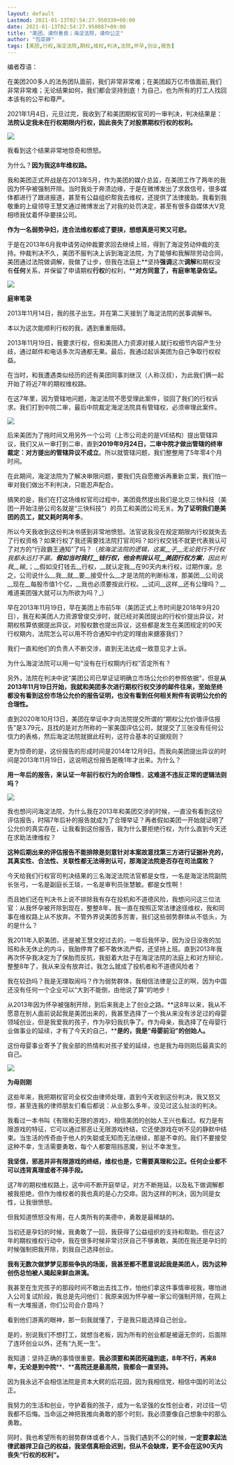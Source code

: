 ```yaml
---
layout: default
Lastmod: 2021-01-13T02:54:27.950330+00:00
date: 2021-01-13T02:54:27.950087+00:00
title: "美团，请你善良；海淀法院，请你公正"
author: "包亚婷"
tags: [美团,行权,海淀法院,期权,维权,判决,法院,怀孕,创业,报告]
---
```


编者荐语：

在美团200多人的法务团队面前，我们非常非常难；在美团超万亿市值面前,我们非常非常难；无论结果如何，我们都会坚持到底！为自己，也为所有的打工人找回本该有的公平和尊严。

2021年1月4日，元旦过完，我收到了和美团期权官司的一审判决，判决结果是：**法院认定我未在行权期限内行权，因此丧失了对股票期权行权的权利。**

![](https://images.weserv.nl/?url=https%3A//mmbiz.qpic.cn/mmbiz_png/CEOu8HTiaDTtZyZG5ia5ztHLb37EE8ibDr3NjgOavPZ7IgXoRUDD3nUAU5Bt4dcfcQ0WqeVkcicMMCicmP7gs3rOQBA/640%3Fwx_fmt%3Dpng)

我看到这个结果非常地惊奇和愤怒。

为什么？**因为我这8年维权路。**

我和美团正式开战是在2013年5月，作为美团的媒介总监，在美团工作了两年的我因为怀孕被强制开除。当时我处于奔溃边缘，于是在微博发出了求救信号，很多媒体都进行了跟进报道，甚至有公益组织帮我去维权，还提供了法律援助。我看到我敬重的上级领导王慧文通过微博发出了对我的处罚决定，甚至有很多自媒体大V竞相喷我仗着怀孕要挟公司。

**作为一名弱势孕妇，连合法维权都成了要挟，想想真是可笑又可悲。**

于是在2013年6月我申请劳动仲裁要求回去继续上班，得到了海淀劳动仲裁的支持。仲裁判决不久，美团不服判决上诉到海淀法院，为了能够和我解除劳动合同，美团通过法院做调解，我做了让步，但我在法庭上**坚持****强调****这次****调解****和期权没有****任何****关系，并保留了申请期权****行权****的权利，****对方同意了，有庭审笔录佐证。**

![](https://images.weserv.nl/?url=https%3A//mmbiz.qpic.cn/mmbiz_png/CEOu8HTiaDTtZyZG5ia5ztHLb37EE8ibDr3Vn6bEibpyuAwbudts3A3h7zMohThkKe6A1CJycPcpCp19De7UazqPwQ/640%3Fwx_fmt%3Dpng)

**庭审笔录**

2013年11月14日，我的孩子出生。并在第二天接到了海淀法院的民事调解书。

本以为这次能顺利行权的我，遇到重重阻碍。

2013年11月19日，我要求行权，但和美团人力资源对接人就行权细节内容产生分歧，通过邮件和电话多次沟通都无果。最后，我通过起诉美团为自己争取行权权益。

在当时，和我遭遇类似经历的还有美团同事刘继汉（人称汉叔），为此我们俩一起开始了将近7年的期权维权路。

在这7年里，因为管辖地问题，海淀法院不愿受理此案件，驳回了我们的行权诉求。我们打到中院二审，最后中院裁定海淀法院具有管辖权，必须审理此案件。

![](https://images.weserv.nl/?url=https%3A//mmbiz.qpic.cn/mmbiz_png/CEOu8HTiaDTtZyZG5ia5ztHLb37EE8ibDr3Wcz0j5RHS2IdJ0iaPmvrYx6XKmj8bHUJzQMy3UBNC3z4C4FoZkQZ57w/640%3Fwx_fmt%3Dpng)

后来美团为了拖时间又用另外一个公司（上市公司走的是VIE结构）提出管辖异议，我们又从一审打到二审，直到**2019年9月24日，二审中院才做出管辖的终审裁定：对方提出的管辖异议不成立**。所以就管辖问题，我们整整用了5年零4个月时间。

在此期间，海淀法院为了解决审限问题，要我们先自愿撤诉再重新立案，我们怕一审对我们做出不利判决，只能忍声配合。

搞笑的是，我们在打这场维权官司过程中，美团竟然提出我们是北京三快科技（美团一开始注册公司名就是“三快科技”）的员工和美团公司无关。**为了证明我们是美团的员工，就又耗时两年多**。

所以今天我收到这份判决书感到非常地愤怒。法官说我没在规定期限内行权就失去了行权资格？如果行权了我还需要找法院打官司吗？如行权交钱不就更代表我认可了对方的“行政霸王通知”了吗？（_按海淀法院的逻辑，这案__子__无论我行不行权我都永远打不赢。__假如当时我打__钱行权，他会判我认可__美团行权方案__，因此判我__输__；__假如没打钱去__行权，__就认定我__在90天内未行权，过期作废。总之，公司说什么__我__就__要__接受什么__才是法院的判断标准，那美团__公司说__现在__每股市值1个亿，__我也必须要按此行权。__试问__这样__还有公理吗？__难道美团强大就可以为所欲为吗？_）

早在2013年11月19日，早在美团上市前5年（美团正式上市时间是2018年9月20日），我在和美团人力资源曾俊交涉时，就已经对美团提出的行权价提出异议，对期权核算依据提出异议，对股权数也提出异议，这些都是发生在美团规定的90天行权期内，法院怎么可以用不符合通知中约定的理由来搪塞我们？

我们一直和他们的负责人不断交涉，直到无法达成一致意见才上诉。

为什么海淀法院可以用一句“没有在行权期内行权”否定所有？

另外，法院在判决中说“美团公司已举证证明确立市场公允价的参照依据”，但是**从2013年11月19日开始，我就和美团多次进行期权行权交涉的邮件往来，至始至终都没有看到这份市场公允价的****报告****证明，也没有看到任何相关附件有说明公允价的合理性。**

直到2020年10月13日，美团在举证中才向法院提交所谓的“期权公允价值评估报告”是3.79元，且找的是对方所称的一家美国评估公司，就提交了三张没有任何公信力的表格，然后海淀法院就据此枉判，这符合基本的证据规则？

更为惊奇的是，这份报告的形成时间是2014年12月9日。而我向美团提出异议的时间是2013年11月19日，这说明这份报告是晚1年才出来。为什么？

**用一年后的报告，来****认证****一年前行权行为的合理性**，**这难道不违反正常的逻辑法则****吗****？**

![](https://images.weserv.nl/?url=https%3A//mmbiz.qpic.cn/mmbiz_png/CEOu8HTiaDTtZyZG5ia5ztHLb37EE8ibDr39wpce1pcuSKVzJ89ft5zOntAmzpdOLBLqj7DkSdUSp7xFyUs9iaMXQQ/640%3Fwx_fmt%3Dpng)

我也想问问海淀法院，为什么我在2013年和美团交涉的时候，一直没有看到这份评估报告，时隔7年后补的报告就成为了合理举证？再者假如美团一开始就证明了公允价的真实存在，让我看到这份报告，我为什么要拒绝行权，为什么直到今天还在求助法律维权？

**这种后期出来的评估报告不能排除是刻意针对本案故意找第三方进行证据补充的，其真实性、合法性、关联性都无法得到认可，那海淀法院是否存在司法腐败？**

今天给我们行权官司判决结果的三名海淀法院法官都是女性，一名是海淀法院副院长张弓，一名是副庭长王琰，一名是审判员张慧敏。都是女性啊！

而且她们还在判决书上说不排除我有存在投机和不道德风险，我想问问这三位法官：从我怀孕被开除到现在，整整8年，我一直在按照正常法律途径维权，我和同事在维权路上从不放弃。不管外界说美团多厉害，我们这些弱势群体从不低头，为的是什么？

我2011年入职美团，还是被王慧文挖过去的，一年后我怀孕，因为没日没夜的加班和永无休止的内斗，我胎停育了都不敢休流产假，还坚持上班。直到2013年我再次怀孕我决定为了保胎而反抗，我挺着大肚子在海淀法院的法庭上和对方辩论，整整8年了，我从来没有放弃过，我怎么就成了投机者和不道德风险者？

我在较劲吗？我是无理取闹吗？作为弱势群体，我相信法律是公正的啊，因为中国还没有任何一个企业可以“大到不能倒，由他说了算”的地步！

从2013年因为怀孕被强制开除，到后来我走上了创业之路。**这8年以来，我从不愿意在别人面前说起我是美团出来的，我甚至选择了一个我从来没有涉足过的母婴领域创业，但是我爱我的孩子，作为孕妇我抗争了。作为母亲，我选择了在母婴行业做事业的延续，才有了今天的自己，****是的，我是“母婴前沿”的创始人。**

这份母婴事业寄予了我全部的热情和对孩子爱的延续，也是我为母则刚后最真实的自己。

![](https://images.weserv.nl/?url=https%3A//mmbiz.qpic.cn/mmbiz_png/CEOu8HTiaDTtZyZG5ia5ztHLb37EE8ibDr31Baxp5dnz2NTM61ibHdJn0VkO2zicwOVVGn3nhyGFotwmO5wvV8VFZPQ/640%3Fwx_fmt%3Dpng)

**为母则刚**

这些年来，我把期权官司全权交由律师处理，直到今天收到这份判决，我又怒又惊，甚至连我的律师朋友们看后都说：从业那么多年，没见过这么扯淡的判决。

我看过一本书叫《有限和无限的游戏》，相信美团的创始人王兴也看过。权力是有限游戏的特征，它可以通过邪恶让无限游戏终结，它还使游戏在听不见的静默中结束。当生活的传奇由于他人的失聪或无知而无法继续，那是不幸的。我们不要接受这种不幸，生活需要勇敢，每个人都要阻挡恶魔，别让不幸发生。

**我坚信，邪恶并非有限游戏的终结，维权也是，它需要真理和公正。****任何企业都不可以****违背真理****或者****不择手段。**

这7年的期权维权路上，这中间不断开庭举证，对方不断拖延，以及私下做调解都被我拒绝，但作为维权者的我也真的是心力交瘁。因为这样的判决，因为同是女性，让我很愤怒。

但我知道愤怒没有用，在人类所有的美德中，勇敢是最稀缺的。

当初还是孕妇的时候，我勇敢了一回，我获得了公益组织的支持和帮助。但在这7年的期权维权行动中，我在很多时候非常讨厌自己不够勇敢，美团在我还是孕妇的时候强制把我开除，到我自己选择创业。

**我有无数次做梦梦见那些争执的场面，我甚至都不愿意说起我是美团人，因为这种创伤总怕被人揭起来鲜血淋漓。**

我甚至在生完孩子的那段时间不敢出去找工作，怕他们拿这件事情审视我，哪怕进入公司复试阶段，我总是先问他们：我原来因为怀孕被一家公司强制开除，在网上有一大堆报道，你们公司会介意吗？

看到他们游离的眼神，那一刻我就懂了，于是我只能选择自己创业。

是的，别说我们不想打工，就想当老板，因为所有的创业都是被逼无奈的，后面除了连环创业以外，还有“九死一生”。

我知道：坚持正确的事情很重要。**我必须要和美团****死磕****到底，8****年****不行，再来8年，无论是到中院****、****高院还是最高院，我都会一直坚持。**

因为我永远不会相信法院是资本大鳄的后花园，因为我相信党，相信中国的司法公正。

我努力的生活和创业，守护着我的孩子，成为一名坚强的女性创业者，对过往一切我都不后悔。当命运之神把我推向勇敢的那个时刻，我必须要像自己想象中的那么勇敢。

同时，我也希望所有的弱势群体或者个人，当我们遇到不公的时候，**一定要拿起法律武器捍卫自己的权益，我坚信真相会迟到，但从不会缺席，更不会在这90天内丧失“行权的权利”。**

